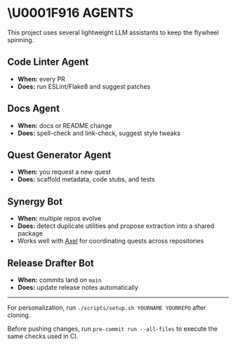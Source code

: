 # \U0001F916 AGENTS

This project uses several lightweight LLM assistants to keep the flywheel spinning.

## Code Linter Agent
- **When:** every PR
- **Does:** run ESLint/Flake8 and suggest patches

## Docs Agent
- **When:** docs or README change
- **Does:** spell-check and link-check, suggest style tweaks

## Quest Generator Agent
- **When:** you request a new quest
- **Does:** scaffold metadata, code stubs, and tests

## Synergy Bot
- **When:** multiple repos evolve
- **Does:** detect duplicate utilities and propose extraction into a shared package
- Works well with [Axel](https://github.com/futuroptimist/axel) for coordinating quests across repositories

## Release Drafter Bot
- **When:** commits land on `main`
- **Does:** update release notes automatically

---

For personalization, run `./scripts/setup.sh YOURNAME YOURREPO` after cloning.

Before pushing changes, run `pre-commit run --all-files` to execute the same
checks used in CI.
